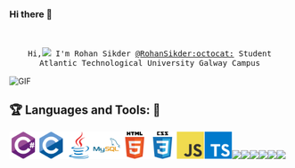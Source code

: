 ### Hi there 👋

<p align="center">
  <br><br>
  <samp>
    Hi,<img src="https://github.com/vimalverma558/vimalverma558/blob/v2/img/Hi.gif" width="20px"> I'm Rohan Sikder  <a href="https://github.com/rohansikder">@RohanSikder:octocat:</a> Student Atlantic Technological University Galway Campus
  </samp>
</p>

<img align="center" width="375" alt="GIF" src="https://github.com/vimalverma558/vimalverma558/blob/v2/img/dino.gif" />

 ## :trophy: Languages and Tools: :robot:

<img src="https://raw.githubusercontent.com/devicons/devicon/master/icons/csharp/csharp-original.svg" width="50px"><img src="https://raw.githubusercontent.com/devicons/devicon/master/icons/c/c-original.svg" width="50px"><img src="https://raw.githubusercontent.com/devicons/devicon/master/icons/java/java-original.svg" width="50px"><img src="https://raw.githubusercontent.com/devicons/devicon/master/icons/mysql/mysql-original-wordmark.svg" width="50px"><img src="https://raw.githubusercontent.com/devicons/devicon/master/icons/html5/html5-original-wordmark.svg" width="50px"><img src="https://raw.githubusercontent.com/devicons/devicon/master/icons/css3/css3-original-wordmark.svg" width="50px"><img src="https://raw.githubusercontent.com/devicons/devicon/master/icons/javascript/javascript-original.svg" width="50px"><img src="https://raw.githubusercontent.com/devicons/devicon/master/icons/typescript/typescript-original.svg" width="50px"><img src="https://angular.io/assets/images/logos/angular/angular.svg" width="50px"><img src="https://raw.githubusercontent.com/detain/svg-logos/780f25886640cef088af994181646db2f6b1a3f8/svg/xamarin.svg" width="50px"><img src="https://external-content.duckduckgo.com/iu/?u=https%3A%2F%2Fexternal-preview.redd.it%2FWSuAcyz1u8MoF8cokXspkmOIn8oWXaE8JH-SGXbUUW0.png%3Fauto%3Dwebp%26s%3Da6abc62ecb4a08f2bf2f287b79c9bd93006791d1&f=1&nofb=1" width="50px"><img src="https://upload.wikimedia.org/wikipedia/commons/d/d1/Ionic_Logo.svg" width="50px"><img src="https://github.com/vimalverma558/vimalverma558/blob/v2/img/icons8-git.svg" width="50px"><img src="https://github.com/vimalverma558/vimalverma558/blob/v2/img/icons8-github.svg" width="50px">

